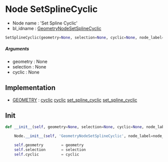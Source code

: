 # Node SetSplineCyclic

- Node name : 'Set Spline Cyclic'
- bl_idname : [GeometryNodeSetSplineCyclic](https://docs.blender.org/api/current/bpy.types.GeometryNodeSetSplineCyclic.html)


``` python
SetSplineCyclic(geometry=None, selection=None, cyclic=None, node_label=None, node_color=None)
```
##### Arguments

- geometry : None
- selection : None
- cyclic : None

## Implementation

- [GEOMETRY](/docs/GeoNodes/socket_GEOMETRY.md) : [cyclic](/docs/GeoNodes/socket_GEOMETRY.md#cyclic) [cyclic](/docs/GeoNodes/socket_GEOMETRY.md#cyclic) [set_spline_cyclic](/docs/GeoNodes/socket_GEOMETRY.md#set_spline_cyclic) [set_spline_cyclic](/docs/GeoNodes/socket_GEOMETRY.md#set_spline_cyclic)

## Init

``` python
def __init__(self, geometry=None, selection=None, cyclic=None, node_label=None, node_color=None):

    Node.__init__(self, 'GeometryNodeSetSplineCyclic', node_label=node_label, node_color=node_color)

    self.geometry        = geometry
    self.selection       = selection
    self.cyclic          = cyclic
```
